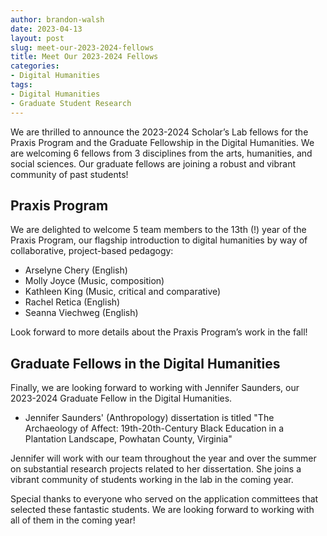 ```yaml
---
author: brandon-walsh
date: 2023-04-13
layout: post
slug: meet-our-2023-2024-fellows
title: Meet Our 2023-2024 Fellows
categories:
- Digital Humanities
tags:
- Digital Humanities
- Graduate Student Research
---
```

We are thrilled to announce the 2023-2024 Scholar’s Lab fellows for the Praxis Program and the Graduate Fellowship in the Digital Humanities. We are welcoming 6 fellows from 3 disciplines from the arts, humanities, and social sciences. Our graduate fellows are joining a robust and vibrant community of past students!

## Praxis Program

We are delighted to welcome 5 team members to the 13th (!) year of the Praxis Program, our flagship introduction to digital humanities by way of collaborative, project-based pedagogy:

* Arselyne Chery (English)
* Molly Joyce (Music, composition)
* Kathleen King (Music, critical and comparative)
* Rachel Retica (English)
* Seanna Viechweg (English)

Look forward to more details about the Praxis Program’s work in the fall!

## Graduate Fellows in the Digital Humanities

Finally, we are looking forward to working with Jennifer Saunders, our 2023-2024 Graduate Fellow in the Digital Humanities.

*	Jennifer Saunders' (Anthropology) dissertation is titled "The Archaeology of Affect: 19th-20th-Century Black Education in a Plantation Landscape, Powhatan County, Virginia"

Jennifer will work with our team throughout the year and over the summer on substantial research projects related to her dissertation. She joins a vibrant community of students working in the lab in the coming year.

Special thanks to everyone who served on the application committees that selected these fantastic students. We are looking forward to working with all of them in the coming year!
